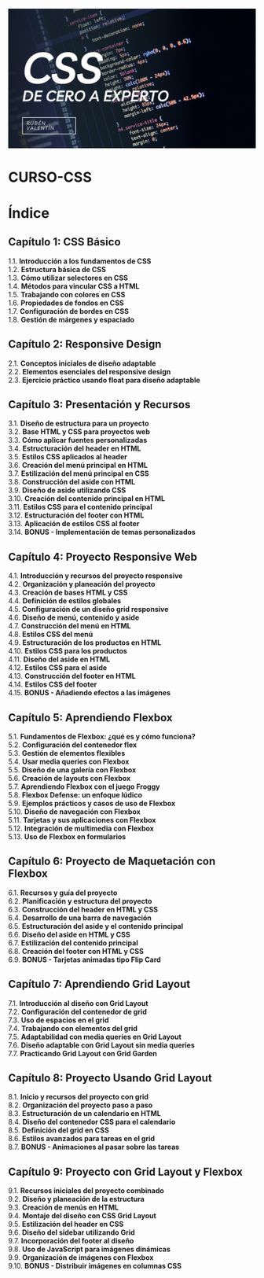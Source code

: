 <p align="center">
  <img src="cursocss.png" alt="Curso Html - De cero a Experto">
</p>

# CURSO-CSS


# Índice

## Capítulo 1: CSS Básico
1.1. **Introducción a los fundamentos de CSS**  
1.2. **Estructura básica de CSS**  
1.3. **Cómo utilizar selectores en CSS**  
1.4. **Métodos para vincular CSS a HTML**  
1.5. **Trabajando con colores en CSS**  
1.6. **Propiedades de fondos en CSS**  
1.7. **Configuración de bordes en CSS**  
1.8. **Gestión de márgenes y espaciado**  

## Capítulo 2: Responsive Design
2.1. **Conceptos iniciales de diseño adaptable**  
2.2. **Elementos esenciales del responsive design**  
2.3. **Ejercicio práctico usando float para diseño adaptable**  

## Capítulo 3: Presentación y Recursos
3.1. **Diseño de estructura para un proyecto**  
3.2. **Base HTML y CSS para proyectos web**  
3.3. **Cómo aplicar fuentes personalizadas**  
3.4. **Estructuración del header en HTML**  
3.5. **Estilos CSS aplicados al header**  
3.6. **Creación del menú principal en HTML**  
3.7. **Estilización del menú principal en CSS**  
3.8. **Construcción del aside con HTML**  
3.9. **Diseño de aside utilizando CSS**  
3.10. **Creación del contenido principal en HTML**  
3.11. **Estilos CSS para el contenido principal**  
3.12. **Estructuración del footer con HTML**  
3.13. **Aplicación de estilos CSS al footer**  
3.14. **BONUS - Implementación de temas personalizados**  

## Capítulo 4: Proyecto Responsive Web
4.1. **Introducción y recursos del proyecto responsive**  
4.2. **Organización y planeación del proyecto**  
4.3. **Creación de bases HTML y CSS**  
4.4. **Definición de estilos globales**  
4.5. **Configuración de un diseño grid responsive**  
4.6. **Diseño de menú, contenido y aside**  
4.7. **Construcción del menú en HTML**  
4.8. **Estilos CSS del menú**  
4.9. **Estructuración de los productos en HTML**  
4.10. **Estilos CSS para los productos**  
4.11. **Diseño del aside en HTML**  
4.12. **Estilos CSS para el aside**  
4.13. **Construcción del footer en HTML**  
4.14. **Estilos CSS del footer**  
4.15. **BONUS - Añadiendo efectos a las imágenes**  

## Capítulo 5: Aprendiendo Flexbox
5.1. **Fundamentos de Flexbox: ¿qué es y cómo funciona?**  
5.2. **Configuración del contenedor flex**  
5.3. **Gestión de elementos flexibles**  
5.4. **Usar media queries con Flexbox**  
5.5. **Diseño de una galería con Flexbox**  
5.6. **Creación de layouts con Flexbox**  
5.7. **Aprendiendo Flexbox con el juego Froggy**  
5.8. **Flexbox Defense: un enfoque lúdico**  
5.9. **Ejemplos prácticos y casos de uso de Flexbox**  
5.10. **Diseño de navegación con Flexbox**  
5.11. **Tarjetas y sus aplicaciones con Flexbox**  
5.12. **Integración de multimedia con Flexbox**  
5.13. **Uso de Flexbox en formularios**  

## Capítulo 6: Proyecto de Maquetación con Flexbox
6.1. **Recursos y guía del proyecto**  
6.2. **Planificación y estructura del proyecto**  
6.3. **Construcción del header en HTML y CSS**  
6.4. **Desarrollo de una barra de navegación**  
6.5. **Estructuración del aside y el contenido principal**  
6.6. **Diseño del aside en HTML y CSS**  
6.7. **Estilización del contenido principal**  
6.8. **Creación del footer con HTML y CSS**  
6.9. **BONUS - Tarjetas animadas tipo Flip Card**  

## Capítulo 7: Aprendiendo Grid Layout
7.1. **Introducción al diseño con Grid Layout**  
7.2. **Configuración del contenedor de grid**  
7.3. **Uso de espacios en el grid**  
7.4. **Trabajando con elementos del grid**  
7.5. **Adaptabilidad con media queries en Grid Layout**  
7.6. **Diseño adaptable con Grid Layout sin media queries**  
7.7. **Practicando Grid Layout con Grid Garden**  

## Capítulo 8: Proyecto Usando Grid Layout
8.1. **Inicio y recursos del proyecto con grid**  
8.2. **Organización del proyecto paso a paso**  
8.3. **Estructuración de un calendario en HTML**  
8.4. **Diseño del contenedor CSS para el calendario**  
8.5. **Definición del grid en CSS**  
8.6. **Estilos avanzados para tareas en el grid**  
8.7. **BONUS - Animaciones al pasar sobre las tareas**  

## Capítulo 9: Proyecto con Grid Layout y Flexbox
9.1. **Recursos iniciales del proyecto combinado**  
9.2. **Diseño y planeación de la estructura**  
9.3. **Creación de menús en HTML**  
9.4. **Montaje del diseño con CSS Grid Layout**  
9.5. **Estilización del header en CSS**  
9.6. **Diseño del sidebar utilizando Grid**  
9.7. **Incorporación del footer al diseño**  
9.8. **Uso de JavaScript para imágenes dinámicas**  
9.9. **Organización de imágenes con Flexbox**  
9.10. **BONUS - Distribuir imágenes en columnas CSS**  
